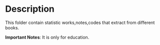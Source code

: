 # Description

This folder contain statistic works,notes,codes that extract from different books.

**Important Notes**: It is only for education.